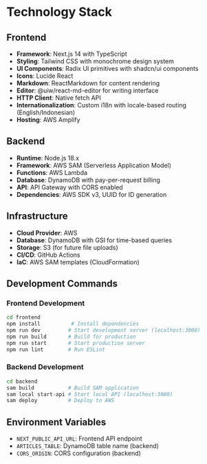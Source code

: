 # Technology Stack

## Frontend
- **Framework**: Next.js 14 with TypeScript
- **Styling**: Tailwind CSS with monochrome design system
- **UI Components**: Radix UI primitives with shadcn/ui components
- **Icons**: Lucide React
- **Markdown**: ReactMarkdown for content rendering
- **Editor**: @uiw/react-md-editor for writing interface
- **HTTP Client**: Native fetch API
- **Internationalization**: Custom i18n with locale-based routing (English/Indonesian)
- **Hosting**: AWS Amplify

## Backend
- **Runtime**: Node.js 18.x
- **Framework**: AWS SAM (Serverless Application Model)
- **Functions**: AWS Lambda
- **Database**: DynamoDB with pay-per-request billing
- **API**: API Gateway with CORS enabled
- **Dependencies**: AWS SDK v3, UUID for ID generation

## Infrastructure
- **Cloud Provider**: AWS
- **Database**: DynamoDB with GSI for time-based queries
- **Storage**: S3 (for future file uploads)
- **CI/CD**: GitHub Actions
- **IaC**: AWS SAM templates (CloudFormation)

## Development Commands

### Frontend Development
```bash
cd frontend
npm install          # Install dependencies
npm run dev         # Start development server (localhost:3000)
npm run build       # Build for production
npm run start       # Start production server
npm run lint        # Run ESLint
```

### Backend Development
```bash
cd backend
sam build           # Build SAM application
sam local start-api # Start local API (localhost:3000)
sam deploy          # Deploy to AWS
```

## Environment Variables
- `NEXT_PUBLIC_API_URL`: Frontend API endpoint
- `ARTICLES_TABLE`: DynamoDB table name (backend)
- `CORS_ORIGIN`: CORS configuration (backend)